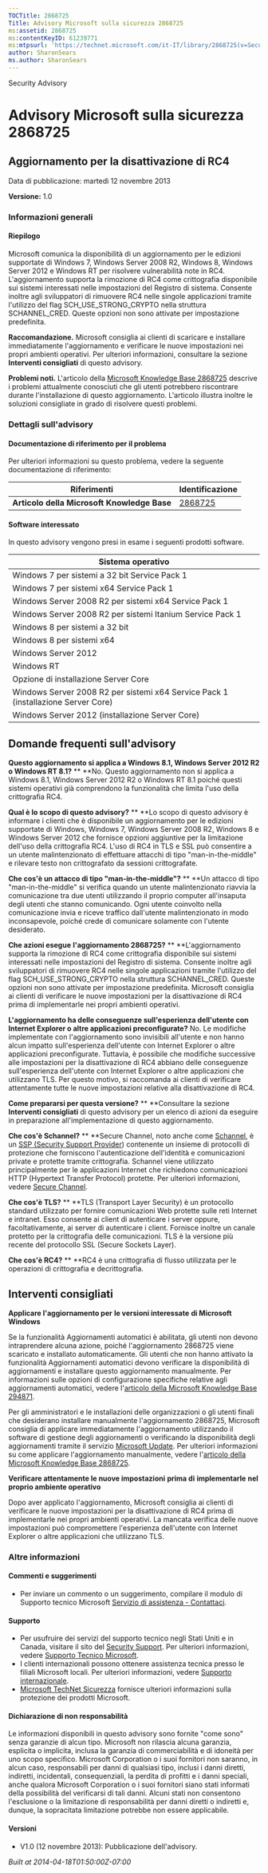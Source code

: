 ```yaml
---
TOCTitle: 2868725
Title: Advisory Microsoft sulla sicurezza 2868725
ms:assetid: 2868725
ms:contentKeyID: 61239771
ms:mtpsurl: 'https://technet.microsoft.com/it-IT/library/2868725(v=Security.10)'
author: SharonSears
ms.author: SharonSears
---
```


Security Advisory

Advisory Microsoft sulla sicurezza 2868725
==========================================

Aggiornamento per la disattivazione di RC4
------------------------------------------

Data di pubblicazione: martedì 12 novembre 2013

**Versione:** 1.0

### Informazioni generali

#### Riepilogo

Microsoft comunica la disponibilità di un aggiornamento per le edizioni supportate di Windows 7, Windows Server 2008 R2, Windows 8, Windows Server 2012 e Windows RT per risolvere vulnerabilità note in RC4. L'aggiornamento supporta la rimozione di RC4 come crittografia disponibile sui sistemi interessati nelle impostazioni del Registro di sistema. Consente inoltre agli sviluppatori di rimuovere RC4 nelle singole applicazioni tramite l'utilizzo del flag SCH\_USE\_STRONG\_CRYPTO nella struttura SCHANNEL\_CRED. Queste opzioni non sono attivate per impostazione predefinita.

**Raccomandazione.** Microsoft consiglia ai clienti di scaricare e installare immediatamente l'aggiornamento e verificare le nuove impostazioni nei propri ambienti operativi. Per ulteriori informazioni, consultare la sezione **Interventi consigliati** di questo advisory.

**Problemi noti.** L'articolo della [Microsoft Knowledge Base 2868725](http://support.microsoft.com/kb/2868725) descrive i problemi attualmente conosciuti che gli utenti potrebbero riscontrare durante l'installazione di questo aggiornamento. L'articolo illustra inoltre le soluzioni consigliate in grado di risolvere questi problemi.

### Dettagli sull'advisory

#### Documentazione di riferimento per il problema

Per ulteriori informazioni su questo problema, vedere la seguente documentazione di riferimento:

| Riferimenti                                 | Identificazione                                    |
|---------------------------------------------|----------------------------------------------------|
| **Articolo della Microsoft Knowledge Base** | [2868725](http://support.microsoft.com/kb/2868725) |

#### Software interessato

In questo advisory vengono presi in esame i seguenti prodotti software.

| Sistema operativo                                                                 |
|-----------------------------------------------------------------------------------|
| Windows 7 per sistemi a 32 bit Service Pack 1                                     |
| Windows 7 per sistemi x64 Service Pack 1                                          |
| Windows Server 2008 R2 per sistemi x64 Service Pack 1                             |
| Windows Server 2008 R2 per sistemi Itanium Service Pack 1                         |
| Windows 8 per sistemi a 32 bit                                                    |
| Windows 8 per sistemi x64                                                         |
| Windows Server 2012                                                               |
| Windows RT                                                                        |
| Opzione di installazione Server Core                                              |
| Windows Server 2008 R2 per sistemi x64 Service Pack 1 (installazione Server Core) |
| Windows Server 2012 (installazione Server Core)                                   |

Domande frequenti sull'advisory
-------------------------------

<span></span>
**Questo aggiornamento si applica a Windows 8.1, Windows Server 2012 R2 o Windows RT 8.1?** **
**No. Questo aggiornamento non si applica a Windows 8.1, Windows Server 2012 R2 o Windows RT 8.1 poiché questi sistemi operativi già comprendono la funzionalità che limita l'uso della crittografia RC4.

**Qual è lo scopo di questo advisory?** **
**Lo scopo di questo advisory è informare i clienti che è disponibile un aggiornamento per le edizioni supportate di Windows, Windows 7, Windows Server 2008 R2, Windows 8 e Windows Server 2012 che fornisce opzioni aggiuntive per la limitazione dell'uso della crittografia RC4. L'uso di RC4 in TLS e SSL può consentire a un utente malintenzionato di effettuare attacchi di tipo "man-in-the-middle" e rilevare testo non crittografato da sessioni crittografate.

**Che cos'è un attacco di tipo "man-in-the-middle"?** **
**Un attacco di tipo "man-in-the-middle" si verifica quando un utente malintenzionato riavvia la comunicazione tra due utenti utilizzando il proprio computer all'insaputa degli utenti che stanno comunicando. Ogni utente coinvolto nella comunicazione invia e riceve traffico dall'utente malintenzionato in modo inconsapevole, poiché crede di comunicare solamente con l'utente desiderato.

**Che azioni esegue** **l'aggiornamento 2868725?** **
**L'aggiornamento supporta la rimozione di RC4 come crittografia disponibile sui sistemi interessati nelle impostazioni del Registro di sistema. Consente inoltre agli sviluppatori di rimuovere RC4 nelle singole applicazioni tramite l'utilizzo del flag SCH\_USE\_STRONG\_CRYPTO nella struttura SCHANNEL\_CRED. Queste opzioni non sono attivate per impostazione predefinita. Microsoft consiglia ai clienti di verificare le nuove impostazioni per la disattivazione di RC4 prima di implementarle nei propri ambienti operativi.

**L'aggiornamento ha delle conseguenze sull'esperienza dell'utente con Internet Explorer o altre applicazioni preconfigurate?**
No. Le modifiche implementate con l'aggiornamento sono invisibili all'utente e non hanno alcun impatto sull'esperienza dell'utente con Internet Explorer o altre applicazioni preconfigurate. Tuttavia, è possibile che modifiche successive alle impostazioni per la disattivazione di RC4 abbiano delle conseguenze sull'esperienza dell'utente con Internet Explorer o altre applicazioni che utilizzano TLS. Per questo motivo, si raccomanda ai clienti di verificare attentamente tutte le nuove impostazioni relative alla disattivazione di RC4.

**Come prepararsi per questa versione?** **
**Consultare la sezione **Interventi consigliati** di questo advisory per un elenco di azioni da eseguire in preparazione all'implementazione di questo aggiornamento.

**Che cos'è Schannel?** **
**Secure Channel, noto anche come [Schannel](http://msdn.microsoft.com/en-us/library/windows/desktop/ms721625(v=vs.85).aspx), è un [SSP (Security Support Provider](http://msdn.microsoft.com/en-us/library/windows/desktop/ms721625(v=vs.85).aspx)) contenente un insieme di protocolli di protezione che forniscono l'autenticazione dell'identità e comunicazioni private e protette tramite crittografia. Schannel viene utilizzato principalmente per le applicazioni Internet che richiedono comunicazioni HTTP (Hypertext Transfer Protocol) protette. Per ulteriori informazioni, vedere [Secure Channel](http://msdn.microsoft.com/en-us/library/windows/desktop/aa380123(v=vs.85).aspx).

**Che cos'è TLS?** **
**TLS (Transport Layer Security) è un protocollo standard utilizzato per fornire comunicazioni Web protette sulle reti Internet e intranet. Esso consente ai client di autenticare i server oppure, facoltativamente, ai server di autenticare i client. Fornisce inoltre un canale protetto per la crittografia delle comunicazioni. TLS è la versione più recente del protocollo SSL (Secure Sockets Layer).

**Che cos'è RC4?** **
**RC4 è una crittografia di flusso utilizzata per le operazioni di crittografia e decrittografia.

Interventi consigliati
----------------------

<span></span>
**Applicare l'aggiornamento per** **le versioni interessate** **di Microsoft Windows**

Se la funzionalità Aggiornamenti automatici è abilitata, gli utenti non devono intraprendere alcuna azione, poiché l'aggiornamento 2868725 viene scaricato e installato automaticamente. Gli utenti che non hanno attivato la funzionalità Aggiornamenti automatici devono verificare la disponibilità di aggiornamenti e installare questo aggiornamento manualmente. Per informazioni sulle opzioni di configurazione specifiche relative agli aggiornamenti automatici, vedere l'[articolo della Microsoft Knowledge Base 294871](http://support.microsoft.com/kb/294871).

Per gli amministratori e le installazioni delle organizzazioni o gli utenti finali che desiderano installare manualmente l'aggiornamento 2868725, Microsoft consiglia di applicare immediatamente l'aggiornamento utilizzando il software di gestione degli aggiornamenti o verificando la disponibilità degli aggiornamenti tramite il servizio [Microsoft Update](http://www.cve.mitre.org/cgi-bin/cvename.cgi?linkid=40747). Per ulteriori informazioni su come applicare l'aggiornamento manualmente, vedere l'[articolo della Microsoft Knowledge Base 2868725](http://support.microsoft.com/kb/2868725).

**Verificare attentamente le nuove impostazioni** **prima di** **implementarle** **nel proprio ambiente operativo**

Dopo aver applicato l'aggiornamento, Microsoft consiglia ai clienti di verificare le nuove impostazioni per la disattivazione di RC4 prima di implementarle nei propri ambienti operativi. La mancata verifica delle nuove impostazioni può compromettere l'esperienza dell'utente con Internet Explorer o altre applicazioni che utilizzano TLS.

### Altre informazioni

#### Commenti e suggerimenti

-   Per inviare un commento o un suggerimento, compilare il modulo di Supporto tecnico Microsoft [Servizio di assistenza - Contattaci](http://support.microsoft.com/kb/?scid=sw;en;1257&showpage=1&ws=technet&sd=tech).

#### Supporto

-   Per usufruire dei servizi del supporto tecnico negli Stati Uniti e in Canada, visitare il sito del [Security Support](https://consumersecuritysupport.microsoft.com/default.aspx?mkt=it-it). Per ulteriori informazioni, vedere [Supporto Tecnico Microsoft](http://support.microsoft.com/?ln=it).
-   I clienti internazionali possono ottenere assistenza tecnica presso le filiali Microsoft locali. Per ulteriori informazioni, vedere [Supporto internazionale](http://support.microsoft.com/common/international.aspx).
-   [Microsoft TechNet Sicurezza](http://technet.microsoft.com/it-it/security/default.aspx) fornisce ulteriori informazioni sulla protezione dei prodotti Microsoft.

#### Dichiarazione di non responsabilità

Le informazioni disponibili in questo advisory sono fornite "come sono" senza garanzie di alcun tipo. Microsoft non rilascia alcuna garanzia, esplicita o implicita, inclusa la garanzia di commerciabilità e di idoneità per uno scopo specifico. Microsoft Corporation o i suoi fornitori non saranno, in alcun caso, responsabili per danni di qualsiasi tipo, inclusi i danni diretti, indiretti, incidentali, consequenziali, la perdita di profitti e i danni speciali, anche qualora Microsoft Corporation o i suoi fornitori siano stati informati della possibilità del verificarsi di tali danni. Alcuni stati non consentono l'esclusione o la limitazione di responsabilità per danni diretti o indiretti e, dunque, la sopracitata limitazione potrebbe non essere applicabile.

#### Versioni

-   V1.0 (12 novembre 2013): Pubblicazione dell'advisory.

*Built at 2014-04-18T01:50:00Z-07:00*
